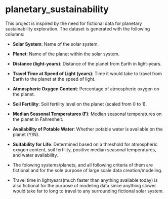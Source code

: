 # planetary_sustainability
This project is inspired by the need for fictional data for planetary sustainability exploration.
The dataset is generated with the following columns:

- **Solar System**: Name of the solar system.
- **Planet**: Name of the planet within the solar system.
- **Distance (light-years)**: Distance of the planet from Earth in light-years.
- **Travel Time at Speed of Light (years)**: Time it would take to travel from Earth to the planet at the speed of light.
- **Atmospheric Oxygen Content**: Percentage of atmospheric oxygen on the planet.
- **Soil Fertility**: Soil fertility level on the planet (scaled from 0 to 1).
- **Median Seasonal Temperatures (F)**: Median seasonal temperatures on the planet in Fahrenheit.
- **Availability of Potable Water**: Whether potable water is available on the planet (Y/N).
- **Suitability for Life**: Determined based on a threshold for atmospheric oxygen content, soil fertility, positive median seasonal temperatures, and water availability.

- The folowing systems/planets, and all following criteria of them are fictional and for the sole purpose of large scale data creation/modeling.
- Travel time in lightyears(much faster than anything avaliable today) is also fictional for the purpose of modeling data since anything slower would take far to long to travel to any surrounding fictional solar system. 
